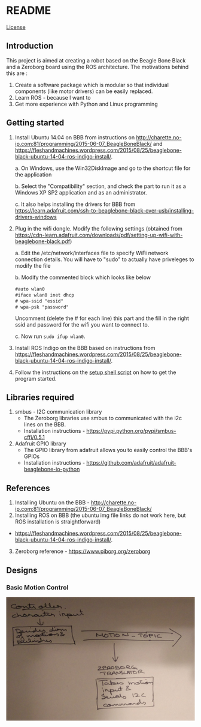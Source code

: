 # README

[License](LICENSE)

## Introduction
This project is aimed at creating a robot based on the Beagle Bone Black and a Zeroborg board using the ROS
architecture. The motivations behind this are :

1. Create a software package which is modular so that individual components (like motor drivers) can be easily
replaced.
2. Learn ROS - because I want to
3. Get more experience with Python and Linux programming

## Getting started

1. Install Ubuntu 14.04 on BBB  from instructions on http://charette.no-ip.com:81/programming/2015-06-07_BeagleBoneBlack/
and https://fleshandmachines.wordpress.com/2015/08/25/beaglebone-black-ubuntu-14-04-ros-indigo-install/.

    a. On Windows, use the Win32DiskImage and go to the shortcut file for the application

    b. Select the "Compatibility" section, and check the part to run it
    as a Windows XP SP2 application and as an administrator.

    c. It also helps installing the drivers for BBB from https://learn.adafruit.com/ssh-to-beaglebone-black-over-usb/installing-drivers-windows

2. Plug in the wifi dongle. Modify the following settings (obtained from
https://cdn-learn.adafruit.com/downloads/pdf/setting-up-wifi-with-beaglebone-black.pdf)

    a. Edit the /etc/network/interfaces file to specify WiFi network connection details.
    You will have to "sudo" to actually have priveleges to modify the file

    b. Modify the commented block which looks like below
    ```
    #auto wlan0
    #iface wlan0 inet dhcp
    # wpa-ssid "essid"
    # wpa-psk "password"
    ```
    Uncomment (delete the # for each line) this part and the fill in the
    right ssid and password for the wifi you want to connect to.

    c. Now run `sudo ifup wlan0`.

3. Install ROS Indigo on the BBB based on instructions from https://fleshandmachines.wordpress.com/2015/08/25/beaglebone-black-ubuntu-14-04-ros-indigo-install/.
4. Follow the instructions on the [setup shell script](run_package.sh) on how to get the program started.

## Libraries required
1. smbus - I2C communication library
    - The Zeroborg libraries use smbus to communicated with the i2c lines on the BBB.
    - Installation instructions - https://pypi.python.org/pypi/smbus-cffi/0.5.1
2. Adafruit GPIO library 
    - The GPIO library from adafruit allows you to easily control the BBB's GPIOs
    - Installation instructions - https://github.com/adafruit/adafruit-beaglebone-io-python

## References

1. Installing Ubuntu on the BBB - http://charette.no-ip.com:81/programming/2015-06-07_BeagleBoneBlack/
2. Installing ROS on BBB (the ubuntu img file links do not work here, but ROS installation is straightforward)
- https://fleshandmachines.wordpress.com/2015/08/25/beaglebone-black-ubuntu-14-04-ros-indigo-install/.
3. Zeroborg reference - https://www.piborg.org/zeroborg

## Designs

### Basic Motion Control
![ROS Motion Control Structure](doc/basic-motion-design.jpg)